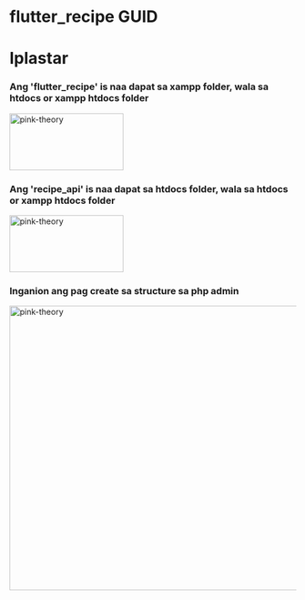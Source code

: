 # flutter_recipe GUID

<h1>Iplastar </h1>
<h3> Ang 'flutter_recipe' is naa dapat sa xampp folder, wala sa htdocs or xampp htdocs folder</h3>
<img align = "center" alt="pink-theory" width = "200" height = "100" src = "https://github.com/Krunxx/flutter_recipe/assets/82696971/c7cf7f34-0db5-4a0b-a3d0-64c5671a4f03">
<h3> Ang 'recipe_api' is naa dapat sa htdocs folder, wala sa htdocs or xampp htdocs folder</h3>
<img align = "center" alt="pink-theory" width = "200" height = "100" src = "https://github.com/Krunxx/flutter_recipe/assets/82696971/9578cba8-d7bc-4cb7-9afe-8f08fd8e9411">
<h3> Inganion ang pag create sa structure sa php admin</h3>
<img align = "center" alt="pink-theory" width = "1000" height = "500" src = "https://github.com/Krunxx/flutter_recipe/assets/82696971/e8342102-d485-4949-9c00-2b6af5017cdf">
